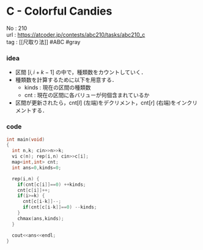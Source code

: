 # C - Colorful Candies

No	: 210  
url	: https://atcoder.jp/contests/abc210/tasks/abc210_c  
tag	: [[尺取り法]]  #ABC #gray

### idea
- 区間 $[i,i+k-1]$ の中で，種類数をカウントしていく．
- 種類数を計算するために以下を用意する．
	- $\text{kinds}$ : 現在の区間の種類数
	- $\text{cnt}$ : 現在の区間に各バリューが何個含まれているか
- 区間が更新されたら，$\text{cnt}[l]$ (左端)をデクリメント，$\text{cnt}[r]$ (右端)をインクリメントする．

### code
```cpp
int	main(void)
{
  int n,k; cin>>n>>k;
  vi c(n); rep(i,n) cin>>c[i];
  map<int,int> cnt;
  int ans=0,kinds=0;

  rep(i,n) {
    if(cnt[c[i]]==0) ++kinds;
    cnt[c[i]]++;
    if(i>=k) {
      cnt[c[i-k]]--;
      if(cnt[c[i-k]]==0) --kinds;
    }
    chmax(ans,kinds);
  }

  cout<<ans<<endl;
}
```